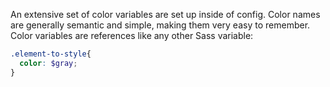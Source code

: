 An extensive set of color variables are set up inside of config. Color names are generally semantic and simple, making them very easy to remember. Color variables are references like any other Sass variable:

```scss
.element-to-style{
  color: $gray;
}
```
